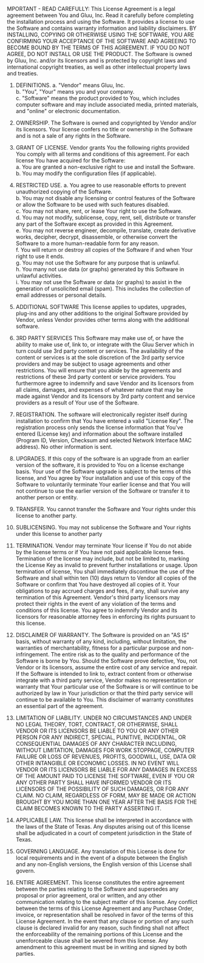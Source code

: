 MPORTANT - READ CAREFULLY: This License Agreement is a legal agreement between You and Gluu, Inc. Read it carefully before completing the installation process and using the Software. It provides a license to use the Software and contains warranty information and liability disclaimers. BY INSTALLING, COPYING OR OTHERWISE USING THE SOFTWARE, YOU ARE CONFIRMING YOUR ACCEPTANCE OF THE SOFTWARE AND AGREEING TO BECOME BOUND BY THE TERMS OF THIS AGREEMENT. IF YOU DO NOT AGREE, DO NOT INSTALL OR USE THE PRODUCT. The Software is owned by Gluu, Inc. and/or its licensors and is protected by copyright laws and international copyright treaties, as well as other intellectual property laws and treaties. 

1. DEFINITIONS.
 a. "Vendor" means Gluu, Inc.    
 b. "You", "Your" means you and your company.     
 c. "Software" means the product provided to You, which includes computer software and may include associated media, printed materials, and "online" or electronic documentation.      

2. OWNERSHIP. The Software is owned and copyrighted by Vendor and/or its licensors. Your license confers no title or ownership in the Software and is not a sale of any rights in the Software.

3. GRANT OF LICENSE. Vendor grants You the following rights provided You comply with all terms and conditions of this agreement. For each license You have acquired for the Software:     
 a. You are granted a non-exclusive right to use and install the Software.     
 b. You may modify the configuration files (if applicable).     

4. RESTRICTED USE.
 a. You agree to use reasonable efforts to prevent unauthorized copying of the Software.     
 b. You may not disable any licensing or control features of the Software or allow the Software to be used with such features disabled.     
 c. You may not share, rent, or lease Your right to use the Software.     
 d. You may not modify, sublicense, copy, rent, sell, distribute or transfer any part of the Software except as provided in this Agreement.     
 e. You may not reverse engineer, decompile, translate, create derivative works, decipher, decrypt, disassemble, or otherwise convert the Software to a more human-readable form for any reason.     
 f. You will return or destroy all copies of the Software if and when Your right to use it ends.    
 g. You may not use the Software for any purpose that is unlawful.     
 h. You many not use data (or graphs) generated by this Software in unlawful activities.    
 i. You may not use the Software or data (or graphs) to assist in the generation of unsolicited email (spam). This includes the collection of email addresses or personal details.    

5. ADDITIONAL SOFTWARE This license applies to updates, upgrades, plug-ins and any other additions to the original Software provided by Vendor, unless Vendor provides other terms along with the additional software.

6. 3RD PARTY SERVICES This Software may make use of, or have the ability to make use of, link to, or integrate with the Gluu Server which in turn could use 3rd party content or services. The availability of the content or services is at the sole discretion of the 3rd party service providers and may be subject to usage agreements and other restrictions. You will ensure that you abide by the agreements and restrictions of these 3rd party content or service providers. You furthermore agree to indemnify and save Vendor and its licensors from all claims, damages, and expenses of whatever nature that may be made against Vendor and its licensors by 3rd party content and service providers as a result of Your use of the Software.

7. REGISTRATION. The software will electronically register itself during installation to confirm that You have entered a valid "License Key". The registration process only sends the license information that You've entered (License key) and information about the software installed (Program ID, Version, Checksum and selected Network Interface MAC address). No other information is sent.

8. UPGRADES. If this copy of the software is an upgrade from an earlier version of the software, it is provided to You on a license exchange basis. Your use of the Software upgrade is subject to the terms of this license, and You agree by Your installation and use of this copy of the Software to voluntarily terminate Your earlier license and that You will not continue to use the earlier version of the Software or transfer it to another person or entity.

9. TRANSFER. You cannot transfer the Software and Your rights under this license to another party.

10. SUBLICENSING. You may not sublicense the Software and Your rights under this license to another party

11. TERMINATION. Vendor may terminate Your license if You do not abide by the license terms or if You have not paid applicable license fees. Termination of the license may include, but not be limited to, marking the License Key as invalid to prevent further installations or usage. Upon termination of license, You shall immediately discontinue the use of the Software and shall within ten (10) days return to Vendor all copies of the Software or confirm that You have destroyed all copies of it. Your obligations to pay accrued charges and fees, if any, shall survive any termination of this Agreement. Vendor's third party licensors may protect their rights in the event of any violation of the terms and conditions of this license. You agree to indemnify Vendor and its licensors for reasonable attorney fees in enforcing its rights pursuant to this license.

12. DISCLAIMER OF WARRANTY. The Software is provided on an "AS IS" basis, without warranty of any kind, including, without limitation, the warranties of merchantability, fitness for a particular purpose and non- infringement. The entire risk as to the quality and performance of the Software is borne by You. Should the Software prove defective, You, not Vendor or its licensors, assume the entire cost of any service and repair. If the Software is intended to link to, extract content from or otherwise integrate with a third party service, Vendor makes no representation or warranty that Your particular use of the Software is or will continue to be authorized by law in Your jurisdiction or that the third party service will continue to be available to You. This disclaimer of warranty constitutes an essential part of the agreement.

13. LIMITATION OF LIABILITY. UNDER NO CIRCUMSTANCES AND UNDER NO LEGAL THEORY, TORT, CONTRACT, OR OTHERWISE, SHALL VENDOR OR ITS LICENSORS BE LIABLE TO YOU OR ANY OTHER PERSON FOR ANY INDIRECT, SPECIAL, PUNITIVE, INCIDENTAL, OR CONSEQUENTIAL DAMAGES OF ANY CHARACTER INCLUDING, WITHOUT LIMITATION, DAMAGES FOR WORK STOPPAGE, COMPUTER FAILURE OR LOSS OF REVENUES, PROFITS, GOODWILL, USE, DATA OR OTHER INTANGIBLE OR ECONOMIC LOSSES. IN NO EVENT WILL VENDOR OR ITS LICENSORS BE LIABLE FOR ANY DAMAGES IN EXCESS OF THE AMOUNT PAID TO LICENSE THE SOFTWARE, EVEN IF YOU OR ANY OTHER PARTY SHALL HAVE INFORMED VENDOR OR ITS LICENSORS OF THE POSSIBILITY OF SUCH DAMAGES, OR FOR ANY CLAIM. NO CLAIM, REGARDLESS OF FORM, MAY BE MADE OR ACTION BROUGHT BY YOU MORE THAN ONE YEAR AFTER THE BASIS FOR THE CLAIM BECOMES KNOWN TO THE PARTY ASSERTING IT.

14. APPLICABLE LAW. This license shall be interpreted in accordance with the laws of the State of Texas. Any disputes arising out of this license shall be adjudicated in a court of competent jurisdiction in the State of Texas.

15. GOVERNING LANGUAGE. Any translation of this License is done for local requirements and in the event of a dispute between the English and any non-English versions, the English version of this License shall govern.

16. ENTIRE AGREEMENT. This license constitutes the entire agreement between the parties relating to the Software and supersedes any proposal or prior agreement, oral or written, and any other communication relating to the subject matter of this license. Any conflict between the terms of this License Agreement and any Purchase Order, invoice, or representation shall be resolved in favor of the terms of this License Agreement. In the event that any clause or portion of any such clause is declared invalid for any reason, such finding shall not affect the enforceability of the remaining portions of this License and the unenforceable clause shall be severed from this license. Any amendment to this agreement must be in writing and signed by both parties.

 
